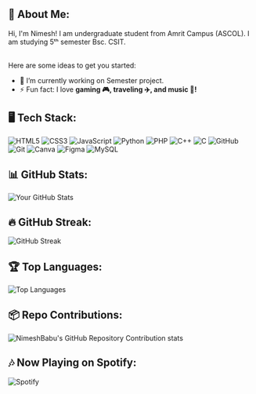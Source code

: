 ## 👋 About Me:
Hi, I'm Nimesh!
I am undergraduate student from Amrit Campus (ASCOL). I am studying 5ᵗʰ semester Bsc. CSIT.

<br>Here are some ideas to get you started:

- 🔭 I’m currently working on Semester project.
- ⚡ Fun fact: I love **gaming 🎮, traveling ✈️, and music 🎵!**


## 🖥️ Tech Stack:
![HTML5](https://img.shields.io/badge/HTML5-E34F26?style=for-the-badge&logo=html5&logoColor=white)
![CSS3](https://img.shields.io/badge/CSS3-1572B6?style=for-the-badge&logo=css3&logoColor=white)
![JavaScript](https://img.shields.io/badge/JavaScript-F7DF1E?style=for-the-badge&logo=javascript&logoColor=black)
![Python](https://img.shields.io/badge/Python-3776AB?style=for-the-badge&logo=python&logoColor=white)
![PHP](https://img.shields.io/badge/PHP-777BB4?style=for-the-badge&logo=php&logoColor=white)
![C++](https://img.shields.io/badge/C++-00599C?style=for-the-badge&logo=c%2B%2B&logoColor=white)
![C](https://img.shields.io/badge/C-A8B9CC?style=for-the-badge&logo=c&logoColor=black)
![GitHub](https://img.shields.io/badge/GitHub-181717?style=for-the-badge&logo=github&logoColor=white)
![Git](https://img.shields.io/badge/Git-F05032?style=for-the-badge&logo=git&logoColor=white)
![Canva](https://img.shields.io/badge/Canva-00C4CC?style=for-the-badge&logo=canva&logoColor=white)
![Figma](https://img.shields.io/badge/Figma-F24E1E?style=for-the-badge&logo=figma&logoColor=white)
![MySQL](https://img.shields.io/badge/MySQL-4479A1?style=for-the-badge&logo=mysql&logoColor=white)

## 📊 GitHub Stats:
![Your GitHub Stats](https://github-readme-stats.vercel.app/api?username=NimeshBabu&show_icons=true&theme=dark)

## 🔥 GitHub Streak:
![GitHub Streak](https://streak-stats.demolab.com/?user=NimeshBabu&theme=dark&hide)

## 🏆 Top Languages:
![Top Languages](https://github-readme-stats.vercel.app/api/top-langs/?username=NimeshBabu&layout=compact&theme=dark)

## 📦 Repo Contributions:
![NimeshBabu's GitHub Repository Contribution stats](https://github-contributor-stats.vercel.app/api?username=NimeshBabu&hide=B&theme=dark)

## 🎶 Now Playing on Spotify:
![Spotify](https://novatorem.vercel.app/api/spotify)






